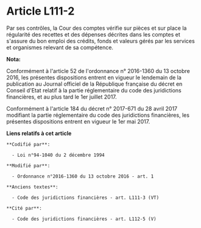 # Article L111-2

Par ses contrôles, la Cour des comptes vérifie sur pièces et sur place la régularité des recettes et des dépenses décrites
dans les comptes et s'assure du bon emploi des crédits, fonds et valeurs gérés par les services et organismes relevant de sa
compétence.

**Nota:**

Conformément à l'article 52 de l'ordonnance n° 2016-1360 du 13 octobre 2016, les présentes dispositions entrent en vigueur le
lendemain de la publication au Journal officiel de la République française du décret en Conseil d'Etat relatif à la partie
réglementaire du code des juridictions financières, et au plus tard le 1er juillet 2017.

Conformément à l'article 184 du décret n° 2017-671 du 28 avril 2017 modifiant la partie réglementaire du code des
juridictions financières, les présentes dispositions entrent en vigueur le 1er mai 2017.

**Liens relatifs à cet article**

	**Codifié par**:

	  - Loi n°94-1040 du 2 décembre 1994

	**Modifié par**:

	  - Ordonnance n°2016-1360 du 13 octobre 2016 - art. 1

	**Anciens textes**:

	  - Code des juridictions financières - art. L111-3 (VT)

	**Cité par**:

	  - Code des juridictions financières - art. L112-5 (V)
